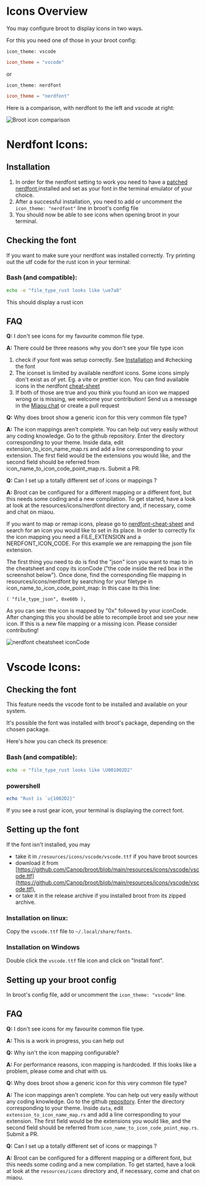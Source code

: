 # Icons Overview

You may configure broot to display icons in two ways.

For this you need one of those in your broot config:


```hjson
icon_theme: vscode
```
```toml
icon_theme = "vscode"
```

or

```hjson
icon_theme: nerdfont
```
```toml
icon_theme = "nerdfont"
```


Here is a comparison, with nerdfont to the left and vscode at right:

![Broot icon comparison](img/20240225-icon-comparison.png)

# Nerdfont Icons:

## Installation

1. In order for the nerdfont setting to work you need to have a <a href="https://github.com/ryanoasis/nerd-fonts" target="_blank">patched nerdfont
</a> installed and set as your font in the terminal emulator of your choice.
2. After a successful installation, you need to add or uncomment the `icon_theme: "nerdfont"` line  in broot's config file
3. You should now be able to see icons when opening broot in your terminal.

## Checking the font

If you want to make sure your nerdfont was installed correctly. Try printing out the utf code for the rust icon in your terminal:

### Bash (and compatible):
```bash
echo -e "file_type_rust looks like \ue7a8"
```

This should display a rust icon

## FAQ

**Q:** I don't see icons for my favourite common file type.

**A:** There could be three reasons why you don't see your file type icon

1. check if your font was setup correctly. See [Installation](icons.md#minstallation) and #checking the font
2. The iconset is limited by available nerdfont icons. Some icons simply don't exist as of yet.
    Eg. a vite or prettier icon. You can find available icons in the nerdfont [cheat-sheet](https://www.nerdfonts.com/cheat-sheet)
3. If both of those are true and you think you found an icon we mapped wrong or is missing, we welcome your contribution! Send us a message in the [Miaou chat](https://miaou.dystroy.org/3490?broot) or create a pull request

**Q:** Why does broot show a generic icon for this very common file type?

**A:** The icon mappings aren't complete. You can help out very easily without any coding knowledge. Go to the github repository. Enter the directory corresponding to your theme. Inside data, edit extension_to_icon_name_map.rs and add a line corresponding to your extension. The first field would be the extensions you would like, and the second field should be referred from icon_name_to_icon_code_point_map.rs. Submit a PR.

**Q:** Can I set up a totally different set of icons or mappings ?

**A:** Broot can be configured for a different mapping or a different font, but this needs some coding and a new compilation.
To get started, have a look at look at the resources/icons/nerdfont directory and, if necessary, come and chat on miaou.

If you want to map or remap icons, please go to <a href="https://www.nerdfonts.com/cheat-sheet" target="_blank">nerdfont-cheat-sheet</a> and search for an icon you would like to set in its place.
In order to correctly fix the icon mapping you need a FILE_EXTENSION and a NERDFONT_ICON_CODE. For this example we are remapping the json file extension.

The first thing you need to do is find the "json" icon you want to map to in the cheatsheet and copy its iconCode ("the code inside the red box in the screenshot below").
Once done, find the corresponding file mapping in resources/icons/nerdfont by searching for your filetype in icon_name_to_icon_code_point_map:
In this case its this line:
```
( "file_type_json", 0xe60b ),
```
As you can see: the icon is mapped by "0x" followed by your iconCode. After changing this you should be able to recompile broot and see your new icon. If this is a new file mapping or a missing icon. Please consider contributing!


![nerdfont cheatsheet iconCode](img/20240225-nerdfont-cheatsheet.png)


# Vscode Icons:

## Checking the font

This feature needs the vscode font to be installed and available on your system.

It's possible the font was installed with broot's package, depending on the chosen package.

Here's how you can check its presence:

### Bash (and compatible):
```bash
echo -e "file_type_rust looks like \U001002D2"
```

### powershell

```powershell
echo "Rust is `u{1002D2}"
```
If you see a rust gear icon, your terminal is displaying the correct font.

## Setting up the font

If the font isn't installed, you may

* take it in `/resources/icons/vscode/vscode.ttf` if you have broot sources
* download it from [https://github.com/Canop/broot/blob/main/resources/icons/vscode/vscode.ttf](https://github.com/Canop/broot/blob/main/resources/icons/vscode/vscode.ttf),
* or take it in the release archive if you installed broot from its zipped archive.

### Installation on linux:

Copy the `vscode.ttf` file to `~/.local/share/fonts`.

### Installation on Windows

Double click  the `vscode.ttf` file icon and click on "Install font".

## Setting up your broot config

In broot's config file, add or uncomment the `icon_theme: "vscode"` line.


## FAQ

**Q:** I don't see icons for my favourite common file type.

**A:** This is a work in progress, you can help out


**Q:** Why isn't the icon mapping configurable?

**A:** For performance reasons, icon mapping is hardcoded. If this looks like a problem, please come and chat with us.


**Q:** Why does broot show a generic icon for this very common file type?

**A:** The icon mappings aren't complete. You can help out very easily without any coding knowledge. Go to the github [repository](https://github.com/Canop/broot/tree/main/resources/icons). Enter the directory corresponding to your theme. Inside `data`, edit `extension_to_icon_name_map.rs` and add a line corresponding to your extension. The first field would be the extensions you would like, and the second field should be referred from `icon_name_to_icon_code_point_map.rs`. Submit a PR.


**Q:** Can I set up a totally different set of icons or mappings ?

**A:** Broot can be configured for a different mapping or a different font, but this needs some coding and a new compilation.
To get started, have a look at look at the `resources/icons` directory and, if necessary, come and chat on miaou.
